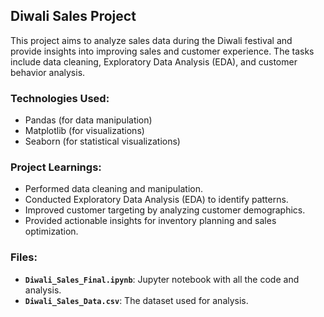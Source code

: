 ## Diwali Sales Project

This project aims to analyze sales data during the Diwali festival and provide insights into improving sales and customer experience. The tasks include data cleaning, Exploratory Data Analysis (EDA), and customer behavior analysis.

### Technologies Used:
- Pandas (for data manipulation)
- Matplotlib (for visualizations)
- Seaborn (for statistical visualizations)

### Project Learnings:
- Performed data cleaning and manipulation.
- Conducted Exploratory Data Analysis (EDA) to identify patterns.
- Improved customer targeting by analyzing customer demographics.
- Provided actionable insights for inventory planning and sales optimization.

### Files:
- **`Diwali_Sales_Final.ipynb`**: Jupyter notebook with all the code and analysis.
- **`Diwali_Sales_Data.csv`**: The dataset used for analysis.


